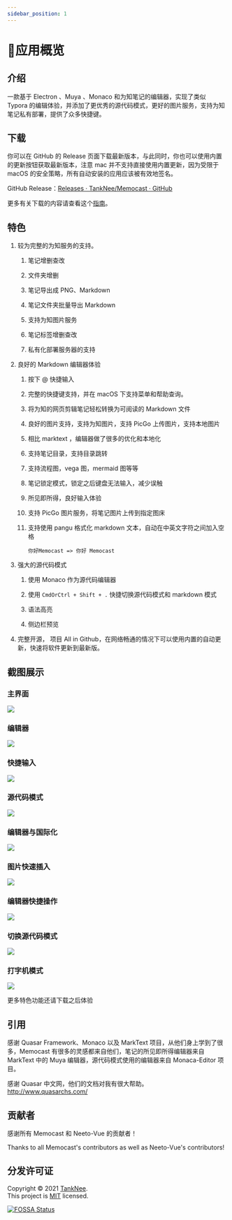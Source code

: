 ```yaml
---
sidebar_position: 1
---
```


# 🍨应用概览

## 介绍

一款基于 Electron 、Muya 、Monaco 和为知笔记的编辑器，实现了类似 Typora 的编辑体验，并添加了更优秀的源代码模式，更好的图片服务，支持为知笔记私有部署，提供了众多快捷键。


## 下载

你可以在 GitHub 的 Release 页面下载最新版本，与此同时，你也可以使用内置的更新按钮获取最新版本，注意 mac 并不支持直接使用内置更新，因为受限于 macOS 的安全策略，所有自动安装的应用应该被有效地签名。

GitHub Release：[Releases · TankNee/Memocast · GitHub](https://github.com/TankNee/Memocast/releases)

更多有关下载的内容请查看这个[指南](/docs/tutorial-usage/install-application)。

## 特色

1. 较为完整的为知服务的支持。

   1. 笔记增删查改

   2. 文件夹增删

   3. 笔记导出成 PNG、Markdown

   4. 笔记文件夹批量导出 Markdown

   5. 支持为知图片服务

   6. 笔记标签增删查改

   7. 私有化部署服务器的支持

2. 良好的 Markdown 编辑器体验

   1. 按下 @ 快捷输入

   2. 完整的快捷键支持，并在 macOS 下支持菜单和帮助查询。

   3. 将为知的网页剪辑笔记轻松转换为可阅读的 Markdown 文件

   4. 良好的图片支持，支持为知图片，支持 PicGo 上传图片，支持本地图片

   5. 相比 marktext ，编辑器做了很多的优化和本地化

   6. 支持笔记目录，支持目录跳转

   7. 支持流程图，vega 图，mermaid 图等等

   8. 笔记锁定模式，锁定之后键盘无法输入，减少误触

   9. 所见即所得，良好输入体验

   10. 支持 PicGo 图片服务，将笔记图片上传到指定图床

   11. 支持使用 pangu 格式化 markdown 文本，自动在中英文字符之间加入空格

       ```text
       你好Memocast => 你好 Memocast
       ```

3. 强大的源代码模式

   1. 使用 Monaco 作为源代码编辑器

   2. 使用 `CmdOrCtrl + Shift + .` 快捷切换源代码模式和 markdown 模式

   3. 语法高亮

   4. 侧边栏预览

4. 完整开源， 项目 All in Github，在网络畅通的情况下可以使用内置的自动更新，快速将软件更新到最新版。


## 截图展示

### 主界面

![](https://img.tanknee.cn/blogpicbed/2021/07/08/202107083870b7fefdc91.png)

### 编辑器

![](https://img.tanknee.cn/blogpicbed/2021/07/08/2021070803b63e24f9b6d.png)

### 快捷输入

![](https://img.tanknee.cn/blogpicbed/2021/07/08/20210708a8305ac3abc86.png)

### 源代码模式

![](https://img.tanknee.cn/blogpicbed/2021/07/08/20210708b84241135796a.png)

### 编辑器与国际化

![](https://img.tanknee.cn/blogpicbed/2021/07/13/202107135f7205e6b31ef.gif)

### 图片快速插入

![](https://img.tanknee.cn/blogpicbed/2021/07/13/202107133edb79c27785e.gif)

### 编辑器快捷操作

![](https://img.tanknee.cn/blogpicbed/2021/07/13/202107132123328bb83b9.gif)

### 切换源代码模式

![](https://img.tanknee.cn/blogpicbed/2021/07/13/20210713fd47059a2a7e6.gif)

### 打字机模式

![](https://img.tanknee.cn/blogpicbed/2021/07/13/20210713874ba9ea28ec8.gif)

更多特色功能还请下载之后体验


## 引用

感谢 Quasar Framework、Monaco 以及 MarkText 项目，从他们身上学到了很多，Memocast 有很多的灵感都来自他们，笔记的所见即所得编辑器来自 MarkText 中的 Muya 编辑器，源代码模式使用的编辑器来自 Monaca-Editor 项目。

感谢 Quasar 中文网，他们的文档对我有很大帮助。http://www.quasarchs.com/

## 贡献者

感谢所有 Memocast 和 Neeto-Vue 的贡献者！

Thanks to all Memocast's contributors as well as Neeto-Vue's contributors!

## 分发许可证

Copyright © 2021 [TankNee](https://github.com/TankNee).<br />
This project is [MIT](https://github.com/TankNee/Neeto-Vue/blob/master/LICENSE) licensed.

[![FOSSA Status](https://app.fossa.com/api/projects/git%2Bgithub.com%2FTankNee%2FNeeto-Vue.svg?type=large)](https://app.fossa.com/projects/git%2Bgithub.com%2FTankNee%2FNeeto-Vue?ref=badge_large)
